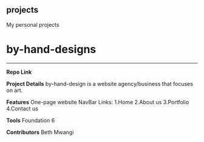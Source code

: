 ## projects
My personal projects 

# by-hand-designs
_________________

**Repo Link**


**Project Details**
 by-hand-design is a website agency/business that focuses on art. 


**Features**
One-page website
NavBar Links: 
 1.Home 
 2.About us
 3.Portfolio
 4.Contact us

**Tools**
Foundation 6

**Contributors**
 Beth Mwangi
